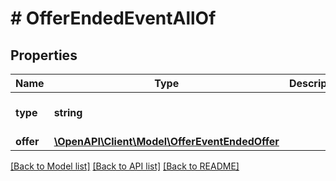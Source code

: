 # # OfferEndedEventAllOf

## Properties

Name | Type | Description | Notes
------------ | ------------- | ------------- | -------------
**type** | **string** |  | [optional] [default to 'OFFER_ENDED']
**offer** | [**\OpenAPI\Client\Model\OfferEventEndedOffer**](OfferEventEndedOffer.md) |  | 

[[Back to Model list]](../../README.md#documentation-for-models) [[Back to API list]](../../README.md#documentation-for-api-endpoints) [[Back to README]](../../README.md)


